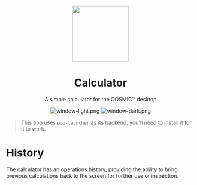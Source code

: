 <div align="center">
  <br>
  <img src="res/icons/hicolor/scalable/apps/icon.svg" width="150" />
  <h1>Calculator</h1>

  <p>A simple calculator for the COSMIC™ desktop</p>

  ![window-light.png](https://raw.githubusercontent.com/edfloreshz/cosmic-ext-calculator/main/res/screenshots/window-light.png#gh-light-mode-only)
  ![window-dark.png](https://raw.githubusercontent.com/edfloreshz/cosmic-ext-calculator/main/res/screenshots/window-dark.png#gh-dark-mode-only)
</div>

> This app uses `pop-launcher` as its backend, you'll need to install it for it to work.

# History
The calculator has an operations history, providing the ability to bring previous calculations back to the screen for further use or inspection.
